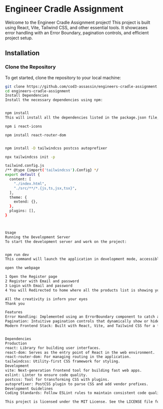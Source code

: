 # Engineer Cradle Assignment

Welcome to the Engineer Cradle Assignment project! This project is built using
React, Vite, Tailwind CSS, and other essential tools. It showcases error
handling with an Error Boundary, pagination controls, and efficient project
setup.

## Installation

### Clone the Repository

To get started, clone the repository to your local machine:

```bash
git clone https://github.com/cod3-assassin/engineers-cradle-assignment.git
cd engineers-cradle-assignment
Install Dependencies
Install the necessary dependencies using npm:


npm install
This will install all the dependencies listed in the package.json file, including React, React Router, Tailwind CSS, and Vite.

npm i react-icons

npm install react-router-dom


npm install -D tailwindcss postcss autoprefixer

npx tailwindcss init -p

tailwind.config.js
/** @type {import('tailwindcss').Config} */
export default {
  content: [
    "./index.html",
    "./src/**/*.{js,ts,jsx,tsx}",
  ],
  theme: {
    extend: {},
  },
  plugins: [],
}



Usage
Running the Development Server
To start the development server and work on the project:


npm run dev
This command will launch the application in development mode, accessible at http://localhost:5173.

open the webpage

1 Open the Register page
2 Register with Email and password
3 Login with Email and password
4 You will Redirected to home where all the products list is showing you can use Dynamic searchBar to search the project and it will show

All the creativity is inforn your eyes
Thank you

Features
Error Handling: Implemented using an ErrorBoundary component to catch and display errors gracefully.
Pagination: Intuitive pagination controls that dynamically show or hide based on the current page.
Modern Frontend Stack: Built with React, Vite, and Tailwind CSS for a fast and responsive user experience.


Dependencies
Production
react: Library for building user interfaces.
react-dom: Serves as the entry point of React in the web environment.
react-router-dom: For managing routing in the application.
tailwindcss: Utility-first CSS framework for styling.
Development
vite: Next-generation frontend tool for building fast web apps.
eslint: Linter to ensure code quality.
postcss: Tool for transforming CSS with plugins.
autoprefixer: PostCSS plugin to parse CSS and add vendor prefixes.
Development Guidelines
Coding Standards: Follow ESLint rules to maintain consistent code quality.

This project is licensed under the MIT License. See the LICENSE file for more details.







```

